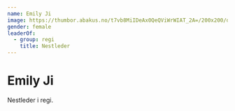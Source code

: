 ```yaml
---
name: Emily Ji
image: https://thumbor.abakus.no/t7vb8MiIDeAx0QeQViWrWIAT_2A=/200x200/default_female_avatar.png
gender: female
leaderOf:
  - group: regi
    title: Nestleder
---
```


# Emily Ji

Nestleder i regi.
